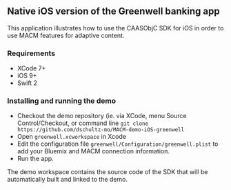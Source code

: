 ## Native iOS version of the Greenwell banking app
This application illustrates how to use the CAASObjC SDK for iOS in order to use MACM features for adaptive content.

### Requirements

- XCode 7+
- iOS 9+
- Swift 2

### Installing and running the demo
- Checkout the demo repository (ie. via XCode, menu Source Control/Checkout, or command line
`git clone https://github.com/dschultz-mo/MACM-demo-iOS-greenwell`
- Open `greenwell.xcworkspace` in Xcode
- Edit the configuration file `greenwell/Configuration/greenwell.plist` to add your Bluemix and MACM connection information.
- Run the app.

The demo workspace contains the source code of the SDK that will be automatically built and linked to the demo.

